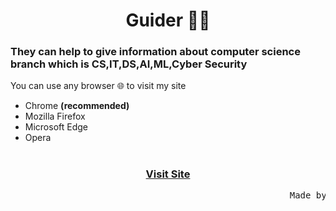 
# <h1 align='center'>Guider 🐱‍👤</h1>
<p align='center'>
<h3>
  They can help to give information about computer science branch which is CS,IT,DS,AI,ML,Cyber Security
</h3>
You can use any browser 🌐 to visit my site
</p>
<ul>
   <li>Chrome <strong>(recommended)</strong></li> 
   <li>Mozilla Firefox</li>
   <li>Microsoft Edge</li>
   <li>Opera</li>
</ul>

# <h3 align='center'><a href="https://guider.streamlit.app/">Visit Site</a></h3>
<pre>
                                                     Made by ♥ Dheeraj Pyasi
</pre>

